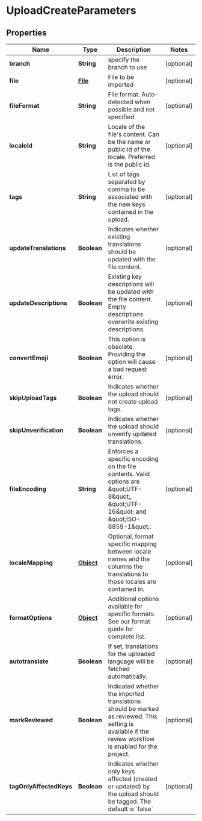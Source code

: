 

# UploadCreateParameters

## Properties

Name | Type | Description | Notes
------------ | ------------- | ------------- | -------------
**branch** | **String** | specify the branch to use |  [optional]
**file** | [**File**](File.md) | File to be imported |  [optional]
**fileFormat** | **String** | File format. Auto-detected when possible and not specified. |  [optional]
**localeId** | **String** | Locale of the file&#39;s content. Can be the name or public id of the locale. Preferred is the public id. |  [optional]
**tags** | **String** | List of tags separated by comma to be associated with the new keys contained in the upload. |  [optional]
**updateTranslations** | **Boolean** | Indicates whether existing translations should be updated with the file content. |  [optional]
**updateDescriptions** | **Boolean** | Existing key descriptions will be updated with the file content. Empty descriptions overwrite existing descriptions. |  [optional]
**convertEmoji** | **Boolean** | This option is obsolete. Providing the option will cause a bad request error. |  [optional]
**skipUploadTags** | **Boolean** | Indicates whether the upload should not create upload tags. |  [optional]
**skipUnverification** | **Boolean** | Indicates whether the upload should unverify updated translations. |  [optional]
**fileEncoding** | **String** | Enforces a specific encoding on the file contents. Valid options are \&quot;UTF-8\&quot;, \&quot;UTF-16\&quot; and \&quot;ISO-8859-1\&quot;. |  [optional]
**localeMapping** | [**Object**](.md) | Optional, format specific mapping between locale names and the columns the translations to those locales are contained in. |  [optional]
**formatOptions** | [**Object**](.md) | Additional options available for specific formats. See our format guide for complete list. |  [optional]
**autotranslate** | **Boolean** | If set, translations for the uploaded language will be fetched automatically. |  [optional]
**markReviewed** | **Boolean** | Indicated whether the imported translations should be marked as reviewed. This setting is available if the review workflow is enabled for the project. |  [optional]
**tagOnlyAffectedKeys** | **Boolean** | Indicates whether only keys affected (created or updated) by the upload should be tagged. The default is &#x60;false&#x60; |  [optional]



